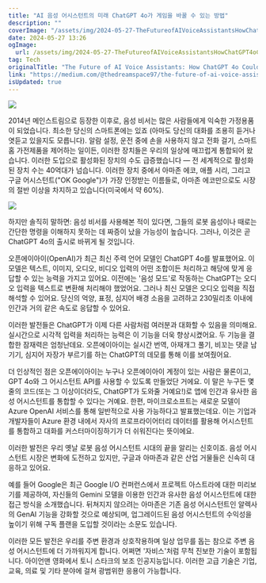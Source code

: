 ```yaml
---
title: "AI 음성 어시스턴트의 미래 ChatGPT 4o가 게임을 바꿀 수 있는 방법"
description: ""
coverImage: "/assets/img/2024-05-27-TheFutureofAIVoiceAssistantsHowChatGPT4oCouldChangetheGame_0.png"
date: 2024-05-27 13:26
ogImage:
  url: /assets/img/2024-05-27-TheFutureofAIVoiceAssistantsHowChatGPT4oCouldChangetheGame_0.png
tag: Tech
originalTitle: "The Future of AI Voice Assistants: How ChatGPT 4o Could Change the Game"
link: "https://medium.com/@thedreamspace97/the-future-of-ai-voice-assistants-how-chatgpt-4o-could-change-the-game-6625250cb3ef"
isUpdated: true
---
```


<img src="/assets/img/2024-05-27-TheFutureofAIVoiceAssistantsHowChatGPT4oCouldChangetheGame_0.png" />

2014년 메인스트림으로 등장한 이후로, 음성 비서는 많은 사람들에게 익숙한 가정용품이 되었습니다. 최소한 당신의 스마트폰에는 있죠 (아마도 당신의 대화를 조용히 듣거나 엿듣고 있을지도 모릅니다). 알람 설정, 운전 중에 손을 사용하지 않고 전화 걸기, 스마트 홈 가전제품을 제어하는 일이든, 이러한 장치들은 우리의 일상에 매끄럽게 통합되어 왔습니다. 이러한 도입으로 활성화된 장치의 수도 급증했습니다 — 전 세계적으로 활성화된 장치 수는 40억대가 넘습니다. 이러한 장치 중에서 아마존 에코, 애플 시리, 그리고 구글 어시스턴트("OK Google")가 가장 인정받는 이름들로, 아마존 에코만으로도 시장의 절반 이상을 차지하고 있습니다(미국에서 약 60%).

<img src="/assets/img/2024-05-27-TheFutureofAIVoiceAssistantsHowChatGPT4oCouldChangetheGame_1.png" />

하지만 솔직히 말하면: 음성 비서를 사용해본 적이 있다면, 그들의 로봇 음성이나 때로는 간단한 명령을 이해하지 못하는 데 짜증이 났을 가능성이 높습니다. 그러나, 이것은 곧 ChatGPT 4o의 출시로 바뀌게 될 것입니다.

<div class="content-ad"></div>

오픈에이아이(OpenAI)가 최근 최신 주력 언어 모델인 ChatGPT 4o를 발표했어요. 이 모델은 텍스트, 이미지, 오디오, 비디오 입력의 어떤 조합이든 처리하고 해당에 맞게 응답할 수 있는 능력을 가지고 있어요. 이전에는 '음성 모드'로 작동하는 ChatGPT는 오디오 입력을 텍스트로 변환해 처리해야 했었어요. 그러나 최신 모델은 오디오 입력을 직접 해석할 수 있어요. 당신의 억양, 표정, 심지어 배경 소음을 고려하고 230밀리초 이내에 인간과 거의 같은 속도로 응답할 수 있어요.

이러한 발전들은 ChatGPT가 이제 다른 사람처럼 여러분과 대화할 수 있음을 의미해요. 실시간으로 시각적 입력을 처리하는 능력은 이 기능을 더욱 향상시켰어요. 두 기능을 결합한 잠재력은 엄청난데요. 오픈에이아이는 실시간 번역, 아재개그 풀기, 비꼬는 댓글 남기기, 심지어 자장가 부르기를 하는 ChatGPT의 데모를 통해 이를 보여줬어요.

더 인상적인 점은 오픈에이아이는 누구나 오픈에이아이 계정이 있는 사람은 물론이고, GPT 4o와 그 어시스턴트 API를 사용할 수 있도록 만들었단 거에요. 이 말은 누구든 몇 줄의 코드(또는 그 이상이더라도, ChatGPT가 도와줄 거예요!)로 앱에 인간과 유사한 음성 어시스턴트를 통합할 수 있다는 거예요. 한편, 마이크로소프트는 새로운 모델이 Azure OpenAI 서비스를 통해 일반적으로 사용 가능하다고 발표했는데요. 이는 기업과 개발자들이 Azure 환경 내에서 자사의 프로프라이어터리 데이터를 활용해 어시스턴트를 통합하고 대화를 커스터마이징하기가 더 쉬워진다는 뜻이에요.

이러한 발전은 우리 옛날 로봇 음성 어시스턴트 시대의 끝을 알리는 신호이죠. 음성 어시스턴트 시장은 변화에 도전하고 있지만, 구글과 아마존과 같은 산업 거물들은 신속히 대응하고 있어요.

<div class="content-ad"></div>

예를 들어 Google은 최근 Google I/O 컨퍼런스에서 프로젝트 아스트라에 대한 미리보기를 제공하여, 자신들의 Gemini 모델을 이용한 인간과 유사한 음성 어시스턴트에 대한 접근 방식을 소개했습니다. 뒤쳐지지 않으려는 아마존은 기존 음성 어시스턴트인 알렉사의 GenAI 기능을 강화할 것으로 예상되며, 업그레이드된 음성 어시스턴트의 수익성을 높이기 위해 구독 플랜을 도입할 것이라는 소문도 있습니다.

이러한 모든 발전은 우리를 주변 환경과 상호작용하며 일상 업무를 돕는 참으로 주변 음성 어시스턴트에 더 가까워지게 합니다. 어쩌면 '자비스'처럼 무척 진보한 기술이 포함됩니다. 아이언맨 영화에서 토니 스타크의 보조 인공지능입니다. 이러한 고급 기술은 기업, 교육, 의료 및 기타 분야에 걸쳐 광범위한 응용이 가능합니다.
